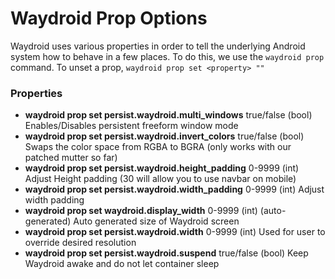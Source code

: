 # Waydroid Prop Options

Waydroid uses various properties in order to tell the underlying Android system how to behave in a few places. To do this, we use the `waydroid prop` command. To unset a prop, `waydroid prop set <property> ""`

### Properties

* **waydroid prop set persist.waydroid.multi\_windows** true/false \(bool\) Enables/Disables persistent freeform window mode 
* **waydroid prop set persist.waydroid.invert\_colors** true/false \(bool\) Swaps the color space from RGBA to BGRA \(only works with our patched mutter so far\) 
* **waydroid prop set persist.waydroid.height\_padding** 0-9999 \(int\) Adjust Height padding \(30 will allow you to use navbar on mobile\) 
* **waydroid prop set persist.waydroid.width\_padding** 0-9999 \(int\) Adjust width padding 
* **waydroid prop set waydroid.display\_width** 0-9999 \(int\) \(auto-generated\) Auto generated size of Waydroid screen 
* **waydroid prop set persist.waydroid.width** 0-9999 \(int\) Used for user to override desired resolution 
* **waydroid prop set persist.waydroid.suspend** true/false \(bool\) Keep Waydroid awake and do not let container sleep





